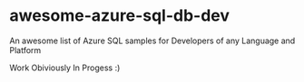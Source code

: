 # awesome-azure-sql-db-dev
An awesome list of Azure SQL samples for Developers of any Language and Platform

Work Obiviously In Progess :)
